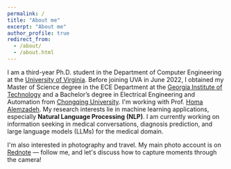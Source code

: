 ```yaml
---
permalink: /
title: "About me"
excerpt: "About me"
author_profile: true
redirect_from: 
  - /about/
  - /about.html
---
```

I am a third-year Ph.D. student in the Department of Computer Engineering at the [University of Virginia](https://engineering.virginia.edu/labs-groups/link-lab). Before joining UVA in June 2022, I obtained my Master of Science degree in the ECE Department at the [Georgia Institute of Technology](https://www.gatech.edu/) and a Bachelor’s degree in Electrical Engineering and Automation from [Chongqing University](http://english.cqu.edu.cn/). I'm working with Prof. [Homa Alemzadeh](https://homa-alem.github.io/index.html). My research interests lie in machine learning applications, especially **Natural Language Processing (NLP)**. I am currently working on information seeking in medical conversations, diagnosis prediction, and large language models (LLMs) for the medical domain.

I'm also interested in photography and travel. My main photo account is on [Rednote](https://www.xiaohongshu.com/user/profile/598330855e87e72a74bd33b1) — follow me, and let's discuss how to capture moments through the camera!